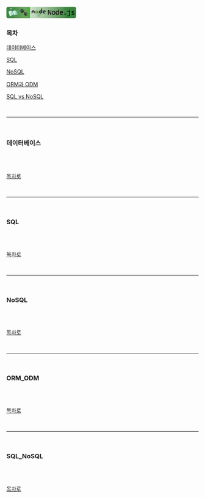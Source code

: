 <br />
<a href="https://github.com/seol-yu/TIL/tree/master/NodeJS/노드_백엔드">
  <img src="https://github.com/seol-yu/TIL/raw/master/images/nodejs-badge-logo.png?raw=true" height="30" style="max-width: 100%;">
</a>
<br />

### 목차

[데이터베이스](#데이터베이스)

[SQL](#SQL)

[NoSQL](#NoSQL)

[ORM과 ODM](#ORM_ODM)

[SQL vs NoSQL](#SQL_NoSQL)

<br />

---

<br />

### 데이터베이스

<br />



<br />

[목차로](#목차)

<br />

---

<br />

### SQL

<br />



<br />

[목차로](#목차)

<br />

---

<br />

### NoSQL

<br />



<br />

[목차로](#목차)

<br />

---

<br />

### ORM_ODM

<br />



<br />

[목차로](#목차)

<br />

---

<br />

### SQL_NoSQL

<br />



<br />

[목차로](#목차)

<br />
